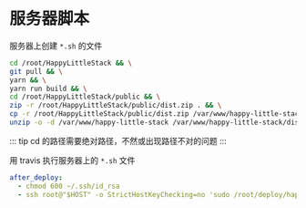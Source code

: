 # 服务器脚本

服务器上创建 `*.sh` 的文件

```sh
cd /root/HappyLittleStack && \
git pull && \
yarn && \
yarn run build && \
cd /root/HappyLittleStack/public && \
zip -r /root/HappyLittleStack/public/dist.zip . && \
cp -r /root/HappyLittleStack/public/dist.zip /var/www/happy-little-stack && \
unzip -o -d /var/www/happy-little-stack /var/www/happy-little-stack/dist.zip
```

::: tip
cd 的路径需要绝对路径，不然或出现路径不对的问题
:::

用 travis 执行服务器上的 `*.sh` 文件

```yaml {3}
after_deploy:
  - chmod 600 ~/.ssh/id_rsa
  - ssh root@"$HOST" -o StrictHostKeyChecking=no 'sudo /root/deploy/happyLittleStack.sh'
```

